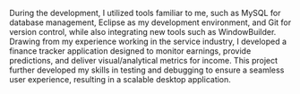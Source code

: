 During the development, I utilized tools familiar to me, such as MySQL for database management, Eclipse as my development environment, and Git for version control, while also integrating new tools such as WindowBuilder.
Drawing from my experience working in the service industry, I developed a finance tracker application designed to monitor earnings, provide predictions, and deliver visual/analytical metrics for income. This project further developed my skills in testing and debugging to ensure a seamless user experience, resulting in a scalable desktop application. 
